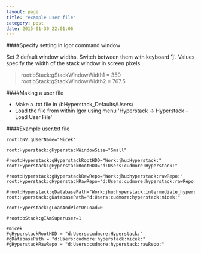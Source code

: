 ```yaml
---
layout: page
title: "example user file"
category: post
date: 2015-01-30 22:01:06
---
```


####Specify setting in Igor command window

Set 2 default window widths. Switch between them with keyboard ']'. Values specify the width of the stack window in screen pixels.

> root:bStack:gStackWindowWidth1 = 350  
> root:bStack:gStackWindowWidth2 = 767.5

####Making a user file
- Make a .txt file in /bHyperstack_Defaults/Users/
- Load the file from within Igor using menu 'Hyperstack -> Hyperstack - Load User File'

####Example user.txt file

	root:bNV:gUserName="Micek"
	
	root:Hyperstack:gHyperstackWindowSize="Small"
	
	#root:Hyperstack:gHyperstackRootHDD="Work:jhu:Hyperstack:"
	root:Hyperstack:gHyperstackRootHDD="d:Users:cudmore:Hyperstack:"
	
	#root:Hyperstack:gHyperstackRawRepo="Work:jhu:hyperstack:rawRepo:"
	root:Hyperstack:gHyperstackRawRepo="d:Users:cudmore:hyperstack:rawRepo:"
	
	#root:Hyperstack:gDatabasePath="Work:jhu:hyperstack:intermediate_hyperstack:micek:"
	root:Hyperstack:gDatabasePath="d:Users:cudmore:hyperstack:micek:"
	
	root:Hyperstack:gLoadAndPlotOnLoad=0
	
	#root:bStack:gIAmSuperuser=1
	
	#micek
	#gHyperstackRootHDD = "d:Users:cudmore:Hyperstack:"
	#gDatabasePath = "d:Users:cudmore:hyperstack:micek:"
	#gHyperstackRawRepo = "d:Users:cudmore:hyperstack:rawRepo:"
